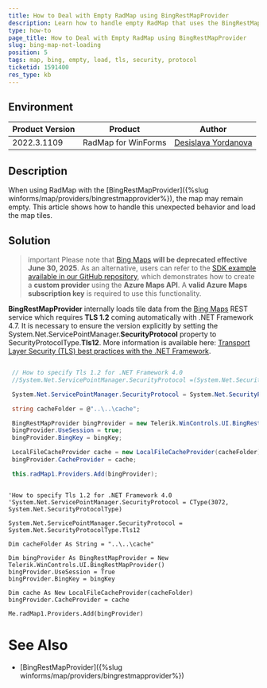 ```yaml
---
title: How to Deal with Empty RadMap using BingRestMapProvider 
description: Learn how to handle empty RadMap that uses the BingRestMapProvider. 
type: how-to
page_title: How to Deal with Empty RadMap using BingRestMapProvider 
slug: bing-map-not-loading
position: 5
tags: map, bing, empty, load, tls, security, protocol
ticketid: 1591400
res_type: kb
---
```



## Environment
|Product Version|Product|Author|
|----|----|----|
|2022.3.1109|RadMap for WinForms|[Desislava Yordanova](https://www.telerik.com/blogs/author/desislava-yordanova)|

## Description

When using RadMap with the [BingRestMapProvider]({%slug winforms/map/providers/bingrestmapprovider%}), the map may remain empty. 
This article shows how to handle this unexpected behavior and load the map tiles. 

## Solution

>important Please note that [Bing Maps](https://www.bingmapsportal.com/) __will be deprecated effective June 30, 2025__. As an alternative, users can refer to the [SDK example available in our GitHub repository](https://github.com/telerik/winforms-sdk/tree/master/Map/Custom%20Azure%20Provider), which demonstrates how to create a __custom provider__ using the __Azure Maps API__. A __valid Azure Maps subscription key__ is required to use this functionality.

**BingRestMapProvider** internally loads tile data from the [Bing Maps](https://www.bingmapsportal.com/) REST service which requires **TLS 1.2** coming automatically with .NET Framework 4.7. It is necessary to ensure the version explicitly by setting the System.Net.ServicePointManager.**SecurityProtocol** property to SecurityProtocolType.**Tls12**. More information is available here: [Transport Layer Security (TLS) best practices with the .NET Framework](https://learn.microsoft.com/en-us/dotnet/framework/network-programming/tls).


````C#

 // How to specify Tls 1.2 for .NET Framework 4.0
 //System.Net.ServicePointManager.SecurityProtocol =(System.Net.SecurityProtocolType)3072;

 System.Net.ServicePointManager.SecurityProtocol = System.Net.SecurityProtocolType.Tls12;

 string cacheFolder = @"..\..\cache";

 BingRestMapProvider bingProvider = new Telerik.WinControls.UI.BingRestMapProvider();
 bingProvider.UseSession = true;
 bingProvider.BingKey = bingKey;

 LocalFileCacheProvider cache = new LocalFileCacheProvider(cacheFolder);
 bingProvider.CacheProvider = cache;

 this.radMap1.Providers.Add(bingProvider);     

````
````VB.NET

'How to specify Tls 1.2 for .NET Framework 4.0
'System.Net.ServicePointManager.SecurityProtocol = CType(3072, System.Net.SecurityProtocolType)

System.Net.ServicePointManager.SecurityProtocol = System.Net.SecurityProtocolType.Tls12

Dim cacheFolder As String = "..\..\cache"

Dim bingProvider As BingRestMapProvider = New Telerik.WinControls.UI.BingRestMapProvider()
bingProvider.UseSession = True
bingProvider.BingKey = bingKey

Dim cache As New LocalFileCacheProvider(cacheFolder)
bingProvider.CacheProvider = cache

Me.radMap1.Providers.Add(bingProvider)    

````

# See Also

* [BingRestMapProvider]({%slug winforms/map/providers/bingrestmapprovider%}) 



 
